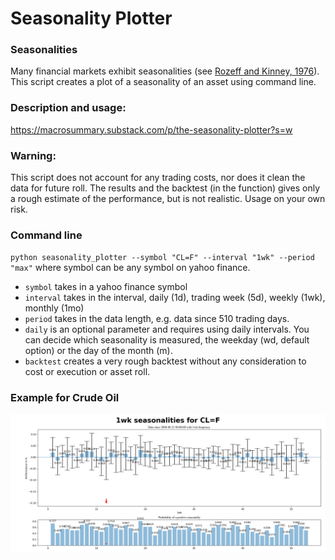 # Seasonality Plotter

### Seasonalities
Many financial markets exhibit seasonalities (see [Rozeff and Kinney, 1976](http://https://www.sciencedirect.com/science/article/abs/pii/0304405X76900283 "Rozeff and Kinney, 1976")). 
This script creates a plot of a seasonality of an asset using command line.

### Description and usage:
https://macrosummary.substack.com/p/the-seasonality-plotter?s=w

### Warning:
This script does not account for any trading costs, nor does it clean the data for future roll. 
The results and the backtest (in the function) gives only a rough estimate of the performance, but is not realistic.
Usage on your own risk.

### Command line
`python seasonality_plotter --symbol "CL=F" --interval "1wk" --period "max"`
where symbol can be any symbol on yahoo finance.

- `symbol` takes in a yahoo finance symbol
- `interval` takes in the interval, daily (1d), trading week (5d), weekly (1wk), monthly (1mo)
- `period` takes in the data length, e.g. data since 510 trading days.
- `daily` is an optional parameter and requires using daily intervals. You can decide which seasonality is measured, the weekday (wd, default option) or the day of the month (m). 
- `backtest` creates a very rough backtest without any consideration to cost or execution or asset roll.

### Example for Crude Oil

![plot](./example.png)
